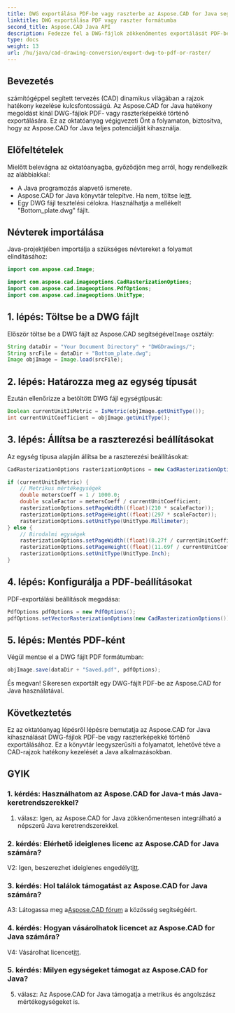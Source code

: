 ```yaml
---
title: DWG exportálása PDF-be vagy raszterbe az Aspose.CAD for Java segítségével
linktitle: DWG exportálása PDF vagy raszter formátumba
second_title: Aspose.CAD Java API
description: Fedezze fel a DWG-fájlok zökkenőmentes exportálását PDF-be vagy raszterképekbe Java nyelven az Aspose.CAD segítségével. Ez a lépésenkénti útmutató pontosságot és hatékonyságot biztosít.
type: docs
weight: 13
url: /hu/java/cad-drawing-conversion/export-dwg-to-pdf-or-raster/
---
```

## Bevezetés

számítógéppel segített tervezés (CAD) dinamikus világában a rajzok hatékony kezelése kulcsfontosságú. Az Aspose.CAD for Java hatékony megoldást kínál DWG-fájlok PDF- vagy raszterképekké történő exportálására. Ez az oktatóanyag végigvezeti Önt a folyamaton, biztosítva, hogy az Aspose.CAD for Java teljes potenciálját kihasználja.

## Előfeltételek

Mielőtt belevágna az oktatóanyagba, győződjön meg arról, hogy rendelkezik az alábbiakkal:

- A Java programozás alapvető ismerete.
-  Aspose.CAD for Java könyvtár telepítve. Ha nem, töltse le[itt](https://releases.aspose.com/cad/java/).
- Egy DWG fájl tesztelési célokra. Használhatja a mellékelt "Bottom_plate.dwg" fájlt.

## Névterek importálása

Java-projektjében importálja a szükséges névtereket a folyamat elindításához:

```java
import com.aspose.cad.Image;

import com.aspose.cad.imageoptions.CadRasterizationOptions;
import com.aspose.cad.imageoptions.PdfOptions;
import com.aspose.cad.imageoptions.UnitType;
```

## 1. lépés: Töltse be a DWG fájlt

 Először töltse be a DWG fájlt az Aspose.CAD segítségével`Image` osztály:

```java
String dataDir = "Your Document Directory" + "DWGDrawings/";
String srcFile = dataDir + "Bottom_plate.dwg";
Image objImage = Image.load(srcFile);
```

## 2. lépés: Határozza meg az egység típusát

Ezután ellenőrizze a betöltött DWG fájl egységtípusát:

```java
Boolean currentUnitIsMetric = IsMetric(objImage.getUnitType());
int currentUnitCoefficient = objImage.getUnitType();
```

## 3. lépés: Állítsa be a raszterezési beállításokat

Az egység típusa alapján állítsa be a raszterezési beállításokat:

```java
CadRasterizationOptions rasterizationOptions = new CadRasterizationOptions();

if (currentUnitIsMetric) {
    // Metrikus mértékegységek
    double metersCoeff = 1 / 1000.0;
    double scaleFactor = metersCoeff / currentUnitCoefficient;
    rasterizationOptions.setPageWidth((float)(210 * scaleFactor));
    rasterizationOptions.setPageHeight((float)(297 * scaleFactor));
    rasterizationOptions.setUnitType(UnitType.Millimeter);
} else {
    // Birodalmi egységek
    rasterizationOptions.setPageWidth((float)(8.27f / currentUnitCoefficient));
    rasterizationOptions.setPageHeight((float)(11.69f / currentUnitCoefficient));
    rasterizationOptions.setUnitType(UnitType.Inch);
}
```

## 4. lépés: Konfigurálja a PDF-beállításokat

PDF-exportálási beállítások megadása:

```java
PdfOptions pdfOptions = new PdfOptions();
pdfOptions.setVectorRasterizationOptions(new CadRasterizationOptions());
```

## 5. lépés: Mentés PDF-ként

Végül mentse el a DWG fájlt PDF formátumban:

```java
objImage.save(dataDir + "Saved.pdf", pdfOptions);
```

És megvan! Sikeresen exportált egy DWG-fájlt PDF-be az Aspose.CAD for Java használatával.

## Következtetés

Ez az oktatóanyag lépésről lépésre bemutatja az Aspose.CAD for Java kihasználását DWG-fájlok PDF-be vagy raszterképekké történő exportálásához. Ez a könyvtár leegyszerűsíti a folyamatot, lehetővé téve a CAD-rajzok hatékony kezelését a Java alkalmazásokban.

## GYIK

### 1. kérdés: Használhatom az Aspose.CAD for Java-t más Java-keretrendszerekkel?

1. válasz: Igen, az Aspose.CAD for Java zökkenőmentesen integrálható a népszerű Java keretrendszerekkel.

### 2. kérdés: Elérhető ideiglenes licenc az Aspose.CAD for Java számára?

 V2: Igen, beszerezhet ideiglenes engedélyt[itt](https://purchase.aspose.com/temporary-license/).

### 3. kérdés: Hol találok támogatást az Aspose.CAD for Java számára?

 A3: Látogassa meg a[Aspose.CAD fórum](https://forum.aspose.com/c/cad/19) a közösség segítségéért.

### 4. kérdés: Hogyan vásárolhatok licencet az Aspose.CAD for Java számára?

 V4: Vásárolhat licencet[itt](https://purchase.aspose.com/buy).

### 5. kérdés: Milyen egységeket támogat az Aspose.CAD for Java?

5. válasz: Az Aspose.CAD for Java támogatja a metrikus és angolszász mértékegységeket is.